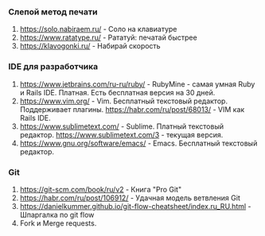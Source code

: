 ### Слепой метод печати
1. https://solo.nabiraem.ru/ - Соло на клавиатуре
1. https://www.ratatype.ru/ - Рататуй: печатай быстрее
1. https://klavogonki.ru/ - Набирай скорость
### IDE для разработчика
1. https://www.jetbrains.com/ru-ru/ruby/ - RubyMine - самая умная Ruby и Rails IDE. Платная. Есть бесплатная версия на 30 дней.
1. https://www.vim.org/ - Vim. Бесплатный текстовый редактор. Поддерживает плагины. https://habr.com/ru/post/68013/ - VIM как Rails IDE.
1. https://www.sublimetext.com/ - Sublime. Платный текстовый редактор. https://www.sublimetext.com/3 - текущая версия.
1. https://www.gnu.org/software/emacs/ - Emacs. Бесплатный текстовый редактор.
### Git
1. https://git-scm.com/book/ru/v2 - Книга "Pro Git"
1. https://habr.com/ru/post/106912/ - Удачная модель ветвления Git
1. https://danielkummer.github.io/git-flow-cheatsheet/index.ru_RU.html - Шпаргалка по git flow
1. Fork и Merge requests.
